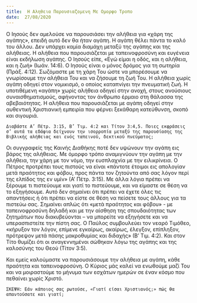 ```yaml
---
title:  Η Αληθεια Παρουσιαζομενη Με Ομορφο Τροπο
date:  27/08/2020
---
```


Ο Ιησούς δεν αμελούσε να παρουσιάσει την αλήθεια για «χάρη της αγάπης», επειδή αυτό δεν θα ήταν αγάπη. Η αγάπη θέλει πάντα το καλό του άλλου. Δεν υπάρχει καμία διαμάχη μεταξύ της αγάπης και της αλήθειας. Η αλήθεια που παρουσιάζεται με ταπεινοφροσύνη και ευγένεια είναι εκδήλωση αγάπης. Ο Ιησούς είπε, «Εγώ είμαι η οδός, και η αλήθεια, και η ζωή» (Ιωάν. 14:6). Ο Ιησούς είναι ο μόνος δρόμος για τη σωτηρία (Πράξ. 4:12). Σωζόμαστε με τη χάρη Του ώστε να μπορέσουμε να γνωρίσουμε την αλήθεια Του και να ζήσουμε τη ζωή Του. Η αλήθεια χωρίς αγάπη οδηγεί στον νομικισμό, ο οποίος καταπνίγει την πνευματική ζωή. Η υποτιθέμενη «αγάπη» χωρίς αλήθεια οδηγεί στην ανοχή, στους ανούσιους συναισθηματισμούς, αφήνοντας τον άνθρωπο έρμαιο στη θάλασσα της αβεβαιότητας. Η αλήθεια που παρουσιάζεται με αγάπη οδηγεί στην αυθεντική Χριστιανική εμπειρία που φέρνει ξεκάθαρη κατεύθυνση, σκοπό και σιγουριά.

`Διαβάστε Α’ Πέτρ. 3:15, Β’ Τιμ. 4:2 και Τίτον 3:4,5. Ποιες εκφράσεις σ’ αυτά τα εδάφια δείχνουν την ισορροπία μεταξύ της παρουσίασης της Βιβλικής αλήθειας και ενός ταπεινού, δεκτικού πνεύματος;`

Οι συγγραφείς της Καινής Διαθήκης ποτέ δεν υψώνουν την αγάπη εις βάρος της αλήθειας. Με όμορφο τρόπο αναμιγνύουν την αγάπη με την αλήθεια, την χάρη με τον νόμο, την ευσπλαχνία με την ειλικρίνεια. Ο Πέτρος προτρέπει τους πιστούς να είναι «πάντοτε έτοιμοι εις απολογίαν μετά πραότητος και φόβου, προς πάντα τον ζητούντα από σας λόγον περί της ελπίδος της εν υμίν» (Α’ Πέτρ. 3:15). Με άλλα λόγια πρέπει να ξέρουμε τι πιστεύουμε και γιατί το πιστεύουμε, και να είμαστε σε θέση να το εξηγήσουμε. Αυτό δεν σημαίνει ότι πρέπει να έχετε όλες τις απαντήσεις ή ότι πρέπει να είστε σε θέση να πείσετε τους άλλους για τα πιστεύω σας. Σημαίνει απλώς ότι «μετά πραότητος και φόβου» - με ταπεινοφροσύνη δηλαδή και με την αίσθηση της σπουδαιότητας των ζητημάτων που διακυβεύονται – να μπορείτε να εξηγήσετε και να υπερασπιστείτε την πίστη σας. Ο Παύλος συμβουλεύει τον νεαρό Τιμόθεο, «κήρυξον τον λόγον, επίμενε εγκαίρως, ακαίρως, έλεγξον, επίπληξον, πρότρεψον μετά πάσης μακροθυμίας και διδαχής» (Β’ Τιμ. 4:2). Και στον Τίτο θυμίζει ότι οι αναγεννημένοι σώθηκαν λόγω της αγάπης και της καλοσύνης του Θεού (Τίτον 3:5).

Και εμείς καλούμαστε να παρουσιάσουμε την αλήθεια με αγάπη, κάθε πραότητα και ταπεινοφροσύνη. Ο Κύριος μάς καλεί να ενωθούμε μαζί Του και να μοιραστούμε το μήνυμα των εσχάτων ημερών σε έναν κόσμο που πεθαίνει χωρίς Χριστό.

`ΣΚΕΨΗ: Εάν κάποιος σας ρωτούσε, «Γιατί είσαι Χριστιανός;» πώς θα απαντούσατε και γιατί;`